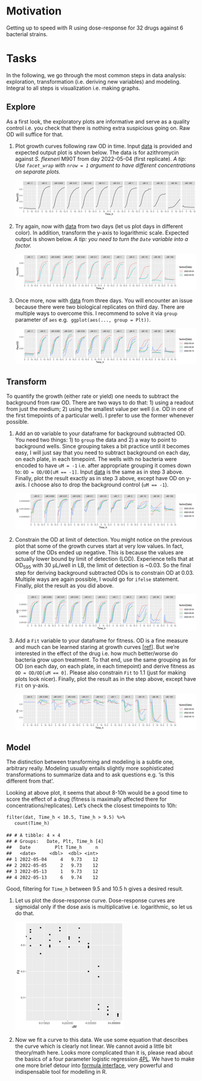 # Motivation

Getting up to speed with R using dose-response for 32 drugs against 6
bacterial strains.

# Tasks

In the following, we go through the most common steps in data analysis:
exploration, transformation (i.e. deriving new variables) and modeling.
Integral to all steps is visualization i.e. making graphs.

## Explore

As a first look, the exploratory plots are informative and serve as a
quality control i.e. you check that there is nothing extra suspicious
going on. Raw OD will suffice for that.

1.  Plot growth curves following raw OD in time. Input
    [data](doc/tasks/01_dat.csv) is provided and expected output plot is
    shown below. The data is for azithromycin against *S. flexneri* M90T
    from day 2022-05-04 (first replicate). *A tip: Use `facet_wrap` with
    `nrow = 1` argument to have different concentrations on separate
    plots.*

    ![](doc/tasks/01_out.png)

2.  Try again, now with [data](doc/tasks/02_dat.csv) from two days (let
    us plot days in different color). In addition, transform the y-axis
    to logarithmic scale. Expected output is shown below. *A tip: you
    need to turn the `Date` variable into a factor.*

    ![](doc/tasks/02_out.png)

3.  Once more, now with [data](doc/tasks/03_dat.csv) from three days.
    You will encounter an issue because there were two biological
    replicates on third day. There are multiple ways to overcome this. I
    recommend to solve it via `group` parameter of `aes` e.g. 
    `ggplot(aes(..., group = Plt))`.

    ![](doc/tasks/03_out.png)

## Transform

To quantify the growth (either rate or yield) one needs to subtract the
background from raw OD. There are two ways to do that: 1) using a
readout from just the medium; 2) using the smallest value per well
(i.e. OD in one of the first timepoints of a particular well). I prefer
to use the former whenever possible.

1.  Add an `OD` variable to your dataframe for background subtracted OD.
    You need two things: 1) to `group` the data and 2) a way to point to
    background wells. Since grouping takes a bit practice until it
    becomes easy, I will just say that you need to subtract background
    on each day, on each plate, in each timepoint. The wells with no
    bacteria were encoded to have `uM = -1` i.e. after appropriate
    grouping it comes down to: `OD = OD/OD[uM == -1]`. Input
    [data](doc/tasks/03_dat.csv) is the same as in step 3 above.
    Finally, plot the result exactly as in step 3 above, except have OD
    on y-axis. I choose also to drop the background control
    (`uM == -1`).

    ![](doc/tasks/04_out.png)

2.  Constrain the OD at limit of detection. You might notice on the
    previous plot that some of the growth curves start at very low
    values. In fact, some of the ODs ended up negative. This is because
    the values are actually lower bound by limit of detection (LOD).
    Experience tells that at OD<sub>595</sub> with 30 µL/well in LB, the
    limit of detection is ~0.03. So the final step for deriving
    background subtracted ODs is to constrain OD at 0.03. Multiple ways
    are again possible, I would go for `ifelse` statement. Finally, plot
    the result as you did above.

    ![](doc/tasks/05_out.png)

3.  Add a `Fit` variable to your dataframe for fitness. OD is a fine
    measure and much can be learned staring at growth curves
    \[[ref](https://www.annualreviews.org/doi/abs/10.1146/annurev.mi.03.100149.002103)\].
    But we’re interested in the effect of the drug i.e. how much
    better/worse do bacteria grow upon treatment. To that end, use the
    same grouping as for OD (on each day, on each plate, in each
    timepoint) and derive fitness as `OD = OD/OD[uM == 0]`. Please also
    constrain `Fit` to 1.1 (just for making plots look nicer). Finally,
    plot the result as in the step above, except have `Fit` on y-axis.

    ![output](doc/tasks/06_out.png)

## Model

The distinction between transforming and modeling is a subtle one,
arbitrary really. Modeling usually entails slightly more sophisticated
transformations to summarize data and to ask questions e.g. ‘is this
different from that’.

Looking at above plot, it seems that about 8-10h would be a good time to
score the effect of a drug (fitness is maximally affected there for
concentrations/replicates). Let’s check the closest timepoints to 10h:

    filter(dat, Time_h < 10.5, Time_h > 9.5) %>%
       count(Time_h)

    ## # A tibble: 4 × 4
    ## # Groups:   Date, Plt, Time_h [4]
    ##   Date         Plt Time_h     n
    ##   <date>     <dbl>  <dbl> <int>
    ## 1 2022-05-04     4   9.73    12
    ## 2 2022-05-05     2   9.73    12
    ## 3 2022-05-13     1   9.73    12
    ## 4 2022-05-13     6   9.74    12

Good, filtering for `Time_h` between 9.5 and 10.5 h gives a desired
result.

1.  Let us plot the dose-response curve. Dose-response curves are
    sigmoidal only if the dose axis is multiplicative i.e. logarithmic,
    so let us do that.

    <img src="doc/tasks/07_out.png" style="width:60.0%" />

2.  Now we fit a curve to this data. We use some equation that describes
    the curve which is clearly not linear. We cannot avoid a little bit
    theory/math here. Looks more complicated than it is, please read
    about the basics of a four parameter logistic regression
    [4PL](doc/4pl.md). We have to make one more brief detour into
    [formula interface](doc/formulaR.md), very powerful and
    indispensable tool for modelling in R.
